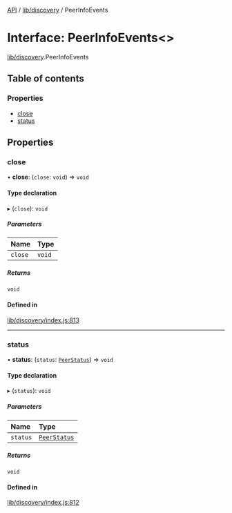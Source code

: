 [API](../README.md) / [lib/discovery](../modules/lib_discovery.md) / PeerInfoEvents

# Interface: PeerInfoEvents<\>

[lib/discovery](../modules/lib_discovery.md).PeerInfoEvents

## Table of contents

### Properties

- [close](lib_discovery.PeerInfoEvents.md#close)
- [status](lib_discovery.PeerInfoEvents.md#status)

## Properties

### close

• **close**: (`close`: `void`) => `void`

#### Type declaration

▸ (`close`): `void`

##### Parameters

| Name    | Type   |
| :------ | :----- |
| `close` | `void` |

##### Returns

`void`

#### Defined in

[lib/discovery/index.js:813](https://github.com/digidem/mapeo-core-next/blob/8584770/lib/discovery/index.js#L813)

---

### status

• **status**: (`status`: [`PeerStatus`](../types/lib_discovery.PeerStatus.md)) => `void`

#### Type declaration

▸ (`status`): `void`

##### Parameters

| Name     | Type                                                 |
| :------- | :--------------------------------------------------- |
| `status` | [`PeerStatus`](../types/lib_discovery.PeerStatus.md) |

##### Returns

`void`

#### Defined in

[lib/discovery/index.js:812](https://github.com/digidem/mapeo-core-next/blob/8584770/lib/discovery/index.js#L812)
